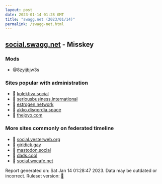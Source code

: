 ```yaml
---
layout: post
date: 2023-01-14 01:28 GMT
title: "swagg.net (2023/01/14)"
permalink: /swagg-net.html
---
```


## [social.swagg.net](https://social.swagg.net) - Misskey

### Mods
 * @8zyijbjw3s

### Sites popular with administration

* 🐘 [kolektiva.social](/kolektiva-social.html)
* 🐘 [seriousbusiness.international](/seriousbusiness-international.html)
* 🐘 [estrogen.network](/estrogen-network.html)
* 🐘 [akko.disqordia.space](/akko-disqordia-space.html)
* 🐘 [thejoyo.com](/thejoyo-com.html)

### More sites commonly on federated timeline

* 🐘 [social.yesterweb.org](/social-yesterweb-org.html)
* 🐘 [girldick.gay](/girldick-gay.html)
* 🐘 [mastodon.social](/mastodon-social.html)
* 🐘 [dads.cool](/dads-cool.html)
* 🐘 [social.wxcafe.net](/social-wxcafe-net.html)

Report generated on: Sat Jan 14 01:28:47 2023. Data may be outdated or incorrect.
Ruleset version: [🧁](/version-cupcake)
